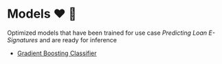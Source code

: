 # Models ❤️ 🤖

Optimized models that have been trained for use case _Predicting Loan E-Signatures_ and are ready for inference

- [Gradient Boosting Classifier](./GradientBoostingClassifier/README.md)